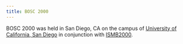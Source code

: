 ```yaml
---
title: BOSC 2000
---
```


BOSC 2000 was held in San Diego, CA on the campus of [University of
California, San
Diego](wp:University_of_California,_San_Diego "wikilink") in conjunction
with [ISMB2000](http://www.iscb.org/ismb2000/).
